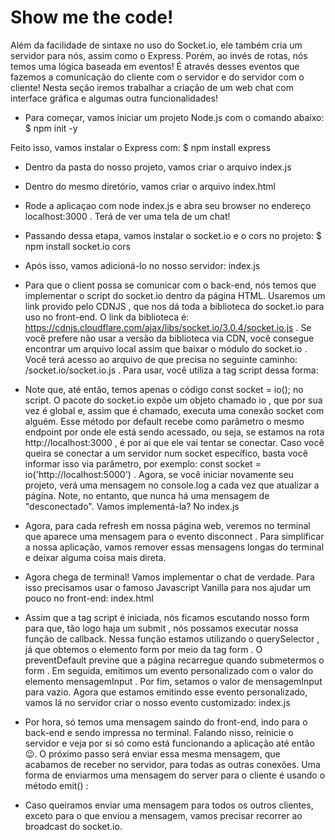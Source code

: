 # Show me the code!
Além da facilidade de sintaxe no uso do Socket.io, ele também cria um servidor para nós, assim como o Express. Porém, ao invés de rotas, nós temos uma lógica baseada em eventos! É através desses eventos que fazemos a comunicação do cliente com o servidor e do servidor com o cliente! Nesta seção iremos trabalhar a criação de um web chat com interface gráfica e algumas outra funcionalidades!

- Para começar, vamos iniciar um projeto Node.js com o comando abaixo:
$ npm init -y

Feito isso, vamos instalar o Express com:
$ npm install express

- Dentro da pasta do nosso projeto, vamos criar o arquivo index.js

- Dentro do mesmo diretório, vamos criar o arquivo index.html

- Rode a aplicaçao com node index.js e abra seu browser no endereço localhost:3000 . Terá de ver uma tela de um chat!

- Passando dessa etapa, vamos instalar o socket.io e o cors no projeto:
$ npm install socket.io cors

- Após isso, vamos adicioná-lo no nosso servidor: index.js

- Para que o client possa se comunicar com o back-end, nós temos que implementar o script do socket.io dentro da página HTML. Usaremos um link provido pelo CDNJS , que nos dá toda a biblioteca do socket.io para uso no front-end. O link da biblioteca é: https://cdnjs.cloudflare.com/ajax/libs/socket.io/3.0.4/socket.io.js .
Se você prefere não usar a versão da biblioteca via CDN, você consegue encontrar um arquivo local assim que baixar o módulo do socket.io . Você terá acesso ao arquivo de que precisa no seguinte caminho: /socket.io/socket.io.js . Para usar, você utiliza a tag script dessa forma: <script src="/socket.io/socket.io.js"></script>

- Note que, até então, temos apenas o código const socket = io(); no script. O pacote do socket.io expõe um objeto chamado io , que por sua vez é global e, assim que é chamado, executa uma conexão socket com alguém. Esse método por default recebe como parâmetro o mesmo endpoint por onde ele está sendo acessado, ou seja, se estamos na rota http://localhost:3000 , é por aí que ele vai tentar se conectar. Caso você queira se conectar a um servidor num socket específico, basta você informar isso via parâmetro, por exemplo: const socket = io('http://localhost:5000') .
Agora, se você iniciar novamente seu projeto, verá uma mensagem no console.log a cada vez que atualizar a página. Note, no entanto, que nunca há uma mensagem de "desconectado". Vamos implementá-la? No index.js
- Agora, para cada refresh em nossa página web, veremos no terminal que aparece uma mensagem para o evento disconnect . Para simplificar a nossa aplicação, vamos remover essas mensagens longas do terminal e deixar alguma coisa mais direta.

- Agora chega de terminal! Vamos implementar o chat de verdade. Para isso precisamos usar o famoso Javascript Vanilla para nos ajudar um pouco no front-end: index.html
- Assim que a tag script é iniciada, nós ficamos escutando nosso form para que, tão logo haja um submit , nós possamos executar nossa função de callback. Nessa função estamos utilizando o querySelector , já que obtemos o elemento form por meio da tag form . O preventDefault previne que a página recarregue quando submetermos o form . Em seguida, emitimos um evento personalizado com o valor do elemento mensagemInput . Por fim, setamos o valor de mensagemInput para vazio.
Agora que estamos emitindo esse evento personalizado, vamos lá no servidor criar o nosso evento customizado: index.js

- Por hora, só temos uma mensagem saindo do front-end, indo para o back-end e sendo impressa no terminal. Falando nisso, reinicie o servidor e veja por si só como está funcionando a aplicação até então 😉. O próximo passo será enviar essa mesma mensagem, que acabamos de receber no servidor, para todas as outras conexões.
Uma forma de enviarmos uma mensagem do server para o cliente é usando o método emit() :

- Caso queiramos enviar uma mensagem para todos os outros clientes, exceto para o que enviou a mensagem, vamos precisar recorrer ao broadcast do socket.io. 